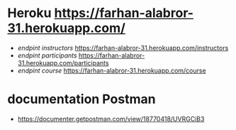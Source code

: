 # Heroku https://farhan-alabror-31.herokuapp.com/

* _endpint instructors_ https://farhan-alabror-31.herokuapp.com/instructors
* _endpint participants_ https://farhan-alabror-31.herokuapp.com/participants
* _endpint course_ https://farhan-alabror-31.herokuapp.com/course

# documentation Postman 
* https://documenter.getpostman.com/view/18770418/UVRGCiB3